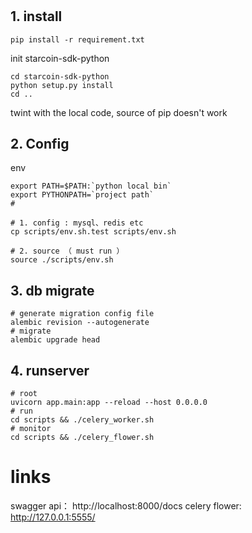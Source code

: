 # 

## 1. install
```shell
pip install -r requirement.txt
```

init starcoin-sdk-python
```shell
cd starcoin-sdk-python
python setup.py install
cd ..
```

twint with the local code, source of pip doesn't work


## 2. Config

env
```shell
export PATH=$PATH:`python local bin`
export PYTHONPATH=`project path`
#

# 1. config : mysql、redis etc
cp scripts/env.sh.test scripts/env.sh

# 2. source （ must run ）
source ./scripts/env.sh
```


## 3. db migrate
```shell
# generate migration config file
alembic revision --autogenerate
# migrate
alembic upgrade head
```

## 4. runserver
```shell
# root
uvicorn app.main:app --reload --host 0.0.0.0 
# run
cd scripts && ./celery_worker.sh
# monitor
cd scripts && ./celery_flower.sh
```

# links
swagger api： http://localhost:8000/docs
celery flower: http://127.0.0.1:5555/
